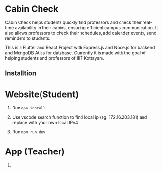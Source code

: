 # Cabin Check

Cabin Check helps students quickly find professors and check their real-time availability in their cabins, ensuring efficient campus communication. It also allows professors to check their schedules, add calender events, send reminders to students.

This is a Flutter and React Project with Express.js and Node.js for backend and MongoDB Atlas for database. Currently it is made with the goal of helping students and professors of IIIT Kottayam.

## Installtion
# Website(Student)

1. Run `npm install`

2. Use vscode search function to find local ip (eg. 172.16.203.181) and replace with your own local IPv4

3. Run `npm run dev`

# App (Teacher)

1.

